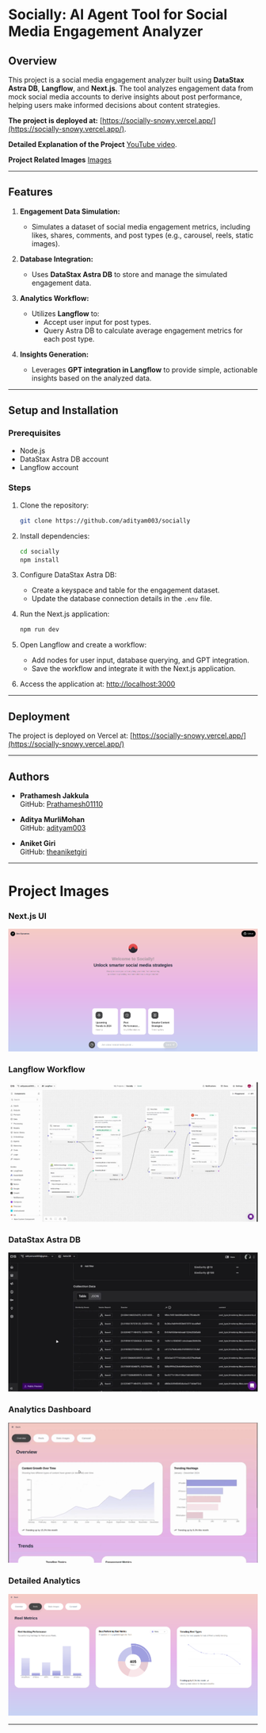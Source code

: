 # Socially: AI Agent Tool for Social Media Engagement Analyzer

## Overview
This project is a social media engagement analyzer built using **DataStax Astra DB**, **Langflow**, and **Next.js**. The tool analyzes engagement data from mock social media accounts to derive insights about post performance, helping users make informed decisions about content strategies.

**The project is deployed at:** [https://socially-snowy.vercel.app/](https://socially-snowy.vercel.app/).

**Detailed Explanation of the Project**  [YouTube video](https://www.youtube.com/watch?v=sWw91OwDWIY&t=5s).

**Project Related Images**  [Images](#project-images)

---

## Features
1. **Engagement Data Simulation:**
   - Simulates a dataset of social media engagement metrics, including likes, shares, comments, and post types (e.g., carousel, reels, static images).

2. **Database Integration:**
   - Uses **DataStax Astra DB** to store and manage the simulated engagement data.

3. **Analytics Workflow:**
   - Utilizes **Langflow** to:
     - Accept user input for post types.
     - Query Astra DB to calculate average engagement metrics for each post type.

4. **Insights Generation:**
   - Leverages **GPT integration in Langflow** to provide simple, actionable insights based on the analyzed data.

---

## Setup and Installation

### Prerequisites
- Node.js
- DataStax Astra DB account
- Langflow account

### Steps
1. Clone the repository:
   ```bash
   git clone https://github.com/adityam003/socially
   ```

2. Install dependencies:
   ```bash
   cd socially
   npm install
   ```

3. Configure DataStax Astra DB:
   - Create a keyspace and table for the engagement dataset.
   - Update the database connection details in the `.env` file.

4. Run the Next.js application:
   ```bash
   npm run dev
   ```

5. Open Langflow and create a workflow:
   - Add nodes for user input, database querying, and GPT integration.
   - Save the workflow and integrate it with the Next.js application.

6. Access the application at:
   [http://localhost:3000](http://localhost:3000)

---

## Deployment
The project is deployed on Vercel at:
[https://socially-snowy.vercel.app/](https://socially-snowy.vercel.app/)

---

## Authors
- **Prathamesh Jakkula**  
  GitHub: [Prathamesh01110](https://github.com/Prathamesh01110)

- **Aditya MurliMohan**  
  GitHub: [adityam003](https://github.com/adityam003)

- **Aniket Giri**  
  GitHub: [theaniketgiri](https://github.com/theaniketgiri)

---

# Project Images

### Next.js UI
![Application UI](public/ui.png)

### Langflow Workflow
![Langflow Workflow](public/langflow.png)

### DataStax Astra DB
![DataStax Astra DB](public/datastax.png)

### Analytics Dashboard
![Analytics Dashboard - Overview](public/analytics.png)

### Detailed Analytics
![Analytics Dashboard](public/analytics2.png)

---


